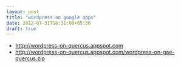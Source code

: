 ```yaml
---
layout: post
title: "wordpress on google apps"
date: 2012-07-31T16:31:00+05:30
draft: true
---
```


* http://wordpress-on-quercus.appspot.com
* http://wordpress-on-quercus.appspot.com/wordpress-on-gae-quercus.zip
